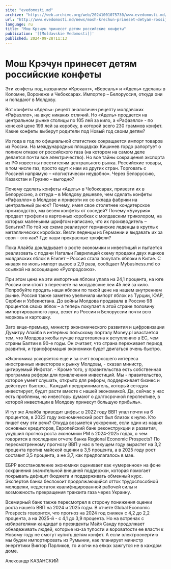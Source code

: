 ```yaml
---
site: "evedomosti.md"
archive: "https://web.archive.org/web/20241001075730/www.evedomosti.md/news/mosh-krechun-prineset-detyam-rossijskie-konfety"
url: "http://www.evedomosti.md/news/mosh-krechun-prineset-detyam-rossijskie-konfety"
language: ru
title: "Мош Крэчун принесет детям российские конфеты"
publication: '[[Moldavskie Vedomosti]]'
published: 2024-09-28T11:13
---
```


# Мош Крэчун принесет детям российские конфеты

Эти конфеты под названием «Крокант», «Версаль» и «Адель» сделаны в Коломне, Воронеже и Чебоксарах. Импортер – Белоруссия, откуда они и попадают в Молдову.

Вот конфеты «Адель»: рецепт аналогичен рецепту молдавских «Рафаэлло», на вкус никаких отличий. Но «Адель» продается на центральном рынке столицы по 105 лей за кило, а «Рафаэлло» - по конской цене 199 лей за коробку, в которой всего 230 граммов конфет. Какие конфеты выберут родители под Новый год своим детям?

Из года в год по официальной статистике сокращается импорт товаров из России. На международных площадках Кишинев гордо рапортует о полном отказе от российского газа (на котором на самом деле делается почти все электричество). Но все тайны сокращения экспорта из РФ известны посетителям центрального рынка. Российские товары, в том числе газ, просто едут к нам из других стран. Торговать с Россией напрямую – «логистически неудобно». Через Белоруссию, Казахстан и Грузию – выгодно?

Почему сделать конфеты «Адель» в Чебоксарах, привезти их в Белоруссию, а оттуда – в Молдову дешевле, чем сделать конфеты «Рафаэлло» в Молдове и привезти их со склада фабрики на центральный рынок? Почему, имея свое столетнее кондитерское производство, мы везем конфеты от соседей? Почему «Букурия» продает трюфели в картонных коробках с молдавским триколором, на которых маленьким шрифтом написано, что их производитель – Бельгия? По той же схеме реализуют германские леденцы в круглых металлических коробках. Везти леденцы из Германии и выдавать их за свои - это как? Где наши прекрасные трюфели?

Пока Алайба докладывает о росте экономики и инвестиций и пытается реализовать с подачи Натальи Гаврилицей схему продажи двух ящиков молдавских яблок в Египет – Россия стала покупать яблоки в Китае. С января по июль импорт вырос в 2,9 раза, сообщает Мybusiness.md со ссылкой на ассоциацию «Руспродсоюз».

При этом цена на эти импортные яблоки упала на 24,1 процента, на юге России они стоят в пересчете на молдавские леи 45 лей за кило. Попробуйте продать наши яблоки по такой цене на нашем внутреннем рынке. Россия также заметно увеличила импорт яблок из Турции, ЮАР, Сербии и Узбекистана. До войны Молдова продавала в Россию 98 процентов своих яблок – а теперь покупает в этой стране половину импортированного лука, везет из России и Белоруссии почти всю морковь и картошку.

Зато вице-премьер, министр экономического развития и цифровизации Думитру Алайба в интервью польскому порталу Money.pl хвастается тем, что Молдова якобы лучше подготовлена к вступлению в ЕС, чем страны Балтии в 90-е годы. Он считает, что страна переживает период развития, и трансформация экономики будет двигаться очень быстро.

«Экономика ускоряется еще и за счет возросшего интереса иностранных инвесторов к рынку Молдовы, - сказал министр, цитируемый Инфотаг. - Кроме того, у правительства есть собственная программа реформ для привлечения инвестиций. Мы - правительство, которое умеет слушать, открыто для реформ, поддерживает бизнес и действует быстро… Каждый предприниматель, который сегодня инвестирует, будет расти вместе с нашей экономикой. Да, сейчас у нас есть проблемы, но инвесторы думают о долгосрочной перспективе, в которой инвестиции в Молдову принесут большую прибыль».

И тут же Алайба приводит цифры: в 2022 году ВВП упал почти на 6 процентов, в 2023 году экономический рост был близок к нулю. Кто пишет ему эти речи? Откуда возьмется ускорение, если один из наших основных кредиторов, Европейский банк реконструкции и развития, ухудшил прогноз роста экономики РМ в 2024-2025 годах, о чем говорится в последнем отчете банка Regional Economic Prospects? По пересмотренному прогнозу ВВП у нас в текущем году вырастет на 3,2 процента против майской оценки в 3,5 процента, а в 2025 году рост составит 3,5 процента, а не 3,7, как предполагалось в мае.

ЕБРР восстановление экономики оценивает как «умеренное» на фоне сохранения значительной внешней поддержки, которая помогает покрывать дефицит бюджета и поддерживать обменный курс. Экспертов банка беспокоит продолжающийся отток трудоспособной молодежи, недостаток квалифицированной рабочей силы и возможность прекращения транзита газа через Украину.

Всемирный банк также пересмотрел в сторону понижения оценки роста нашего ВВП на 2024 и 2025 годы. В отчете Global Economic Prospects говорится, что прогноз на 2024 год снижен с 4,2 до 2,2 процента, а на 2025-й - с 4,1 до 3,9 процента. Но на встречах с избирателями кандидат в президенты Майя Санду продолжает обнадеживать людей, которые из-за тупости и вороватости ее власти к Новому году не смогут купить детям конфет. А если электроэнергию мы будем импортировать из Румынии, как планирует министр энергетики Виктор Парликов, то и огни на елках зажгутся не в каждом доме.

Александр КАЗАНСКИЙ